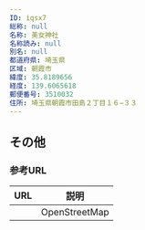 ```yaml
---
ID: iqsx7
総称: null
名称: 美女神社
名称読み: null
別名: null
都道府県: 埼玉県
区域: 朝霞市
緯度: 35.8189656
経度: 139.6065618
郵便番号: 3510032
住所: 埼玉県朝霞市田島２丁目１６−３３
---
```


## その他

### 参考URL

| URL | 説明          |
| --- | ------------- |
|     | OpenStreetMap |
